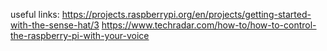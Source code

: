 useful links:
https://projects.raspberrypi.org/en/projects/getting-started-with-the-sense-hat/3
https://www.techradar.com/how-to/how-to-control-the-raspberry-pi-with-your-voice
